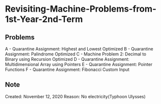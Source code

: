 # Revisiting-Machine-Problems-from-1st-Year-2nd-Term
## Problems
A - Quarantine Assignment: Highest and Lowest Optimized
B - Quarantine Assignment: Palindrome Optimized
C - Machine Problem 2: Decimal to Binary using Recursion Optimized
D - Quarantine Assignment: Multidimensional Array using Pointers
E - Quarantine Assignment: Pointer Functions
F - Quarantine Assignment: Fibonacci Custom Input
## Note
Created: November 12, 2020
Reason: No electricity(Typhoon Ulysses)
